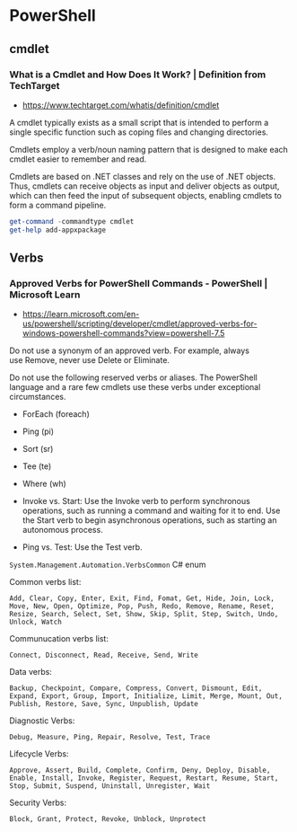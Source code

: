 # PowerShell

## cmdlet

### What is a Cmdlet and How Does It Work? | Definition from TechTarget

- https://www.techtarget.com/whatis/definition/cmdlet

A cmdlet typically exists as a small script that is intended to perform a single specific function such as coping files and changing directories.

Cmdlets employ a verb/noun naming pattern that is designed to make each cmdlet easier to remember and read.

Cmdlets are based on .NET classes and rely on the use of .NET objects. Thus, cmdlets can receive objects as input and deliver objects as output, which can then feed the input of subsequent objects, enabling cmdlets to form a command pipeline.

```PowerShell
get-command -commandtype cmdlet
get-help add-appxpackage
```

## Verbs

### Approved Verbs for PowerShell Commands - PowerShell | Microsoft Learn

- https://learn.microsoft.com/en-us/powershell/scripting/developer/cmdlet/approved-verbs-for-windows-powershell-commands?view=powershell-7.5

Do not use a synonym of an approved verb. For example, always use Remove, never use Delete or Eliminate.

Do not use the following reserved verbs or aliases. The PowerShell language and a rare few cmdlets use these verbs under exceptional circumstances.
- ForEach (foreach)
- Ping (pi)
- Sort (sr)
- Tee (te)
- Where (wh)

- Invoke vs. Start: Use the Invoke verb to perform synchronous operations, such as running a command and waiting for it to end. Use the Start verb to begin asynchronous operations, such as starting an autonomous process.
- Ping vs. Test: Use the Test verb.

`System.Management.Automation.VerbsCommon` C# enum

Common verbs list:

```
Add, Clear, Copy, Enter, Exit, Find, Fomat, Get, Hide, Join, Lock, Move, New, Open, Optimize, Pop, Push, Redo, Remove, Rename, Reset, Resize, Search, Select, Set, Show, Skip, Split, Step, Switch, Undo, Unlock, Watch
```

Communucation verbs list:

```
Connect, Disconnect, Read, Receive, Send, Write
```

Data verbs:

```
Backup, Checkpoint, Compare, Compress, Convert, Dismount, Edit, Expand, Export, Group, Import, Initialize, Limit, Merge, Mount, Out, Publish, Restore, Save, Sync, Unpublish, Update
```

Diagnostic Verbs:

```
Debug, Measure, Ping, Repair, Resolve, Test, Trace
```

Lifecycle Verbs:

```
Approve, Assert, Build, Complete, Confirm, Deny, Deploy, Disable, Enable, Install, Invoke, Register, Request, Restart, Resume, Start, Stop, Submit, Suspend, Uninstall, Unregister, Wait
```

Security Verbs:

```
Block, Grant, Protect, Revoke, Unblock, Unprotect
```
